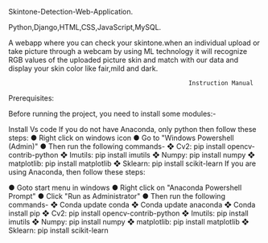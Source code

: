  Skintone-Detection-Web-Application.
 
 Python,Django,HTML,CSS,JavaScript,MySQL.
 
 A webapp where you can check your skintone.when an individual upload or take picture through a webcam by using ML technology it will recognize RGB values of the uploaded picture skin and match with our data and display your skin color like fair,mild and dark.
 
 
 
                                                      Instruction Manual
Prerequisites:

Before running the project, you need to install some modules:-

Install Vs code If you do not have Anaconda, only python then follow these steps: ● Right click on windows icon ● Go to "Windows Powershell (Admin)" ● Then run the following commands- ❖ Cv2: pip install opencv-contrib-python ❖ Imutils: pip install imutils ❖ Numpy: pip install numpy ❖ matplotlib: pip install matplotlib ❖ Sklearn: pip install scikit-learn If you are using Anaconda, then follow these steps:

● Goto start menu in windows ● Right click on "Anaconda Powershell Prompt" ● Click "Run as Administrator" ● Then run the following commands- ❖ Conda update conda ❖ Conda update anaconda ❖ Conda install pip ❖ Cv2: pip install opencv-contrib-python ❖ Imutils: pip install imutils ❖ Numpy: pip install numpy ❖ matplotlib: pip install matplotlib ❖ Sklearn: pip install scikit-learn

